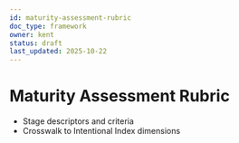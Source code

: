 ```yaml
---
id: maturity-assessment-rubric
doc_type: framework
owner: kent
status: draft
last_updated: 2025-10-22
---
```


# Maturity Assessment Rubric
- Stage descriptors and criteria
- Crosswalk to Intentional Index dimensions

